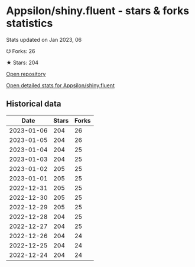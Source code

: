 # Appsilon/shiny.fluent - stars & forks statistics

Stats updated on Jan 2023, 06

☋ Forks: 26

★ Stars: 204

[Open repository](https://github.com/Appsilon/shiny.fluent)

[Open detailed stats for Appsilon/shiny.fluent](https://reviewgithub.com/rep/Appsilon/shiny.fluent)

## Historical data
| Date | Stars | Forks |
|------|-------|-------|
| 2023-01-06 | 204 | 26 | 
| 2023-01-05 | 204 | 26 | 
| 2023-01-04 | 204 | 25 | 
| 2023-01-03 | 204 | 25 | 
| 2023-01-02 | 205 | 25 | 
| 2023-01-01 | 205 | 25 | 
| 2022-12-31 | 205 | 25 | 
| 2022-12-30 | 205 | 25 | 
| 2022-12-29 | 205 | 25 | 
| 2022-12-28 | 204 | 25 | 
| 2022-12-27 | 204 | 25 | 
| 2022-12-26 | 204 | 24 | 
| 2022-12-25 | 204 | 24 | 
| 2022-12-24 | 204 | 24 | 

